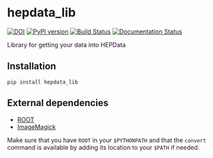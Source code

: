 # hepdata_lib

[![DOI](https://zenodo.org/badge/129248575.svg)](https://zenodo.org/badge/latestdoi/129248575)
[![PyPI version](https://badge.fury.io/py/hepdata_lib.svg)](https://badge.fury.io/py/hepdata_lib)
[![Build Status](https://travis-ci.org/clelange/hepdata_lib.svg?branch=master)](https://travis-ci.org/clelange/hepdata_lib)
[![Documentation Status](https://readthedocs.org/projects/hepdata-lib/badge/)](http://hepdata-lib.readthedocs.io/)

Library for getting your data into HEPData

## Installation

```
pip install hepdata_lib
```

## External dependencies

- [ROOT](https://root.cern.ch)
- [ImageMagick](https://www.imagemagick.org)

Make sure that you have `ROOT` in your `$PYTHONPATH` and that the `convert` command is available by adding its location to your `$PATH` if needed.
